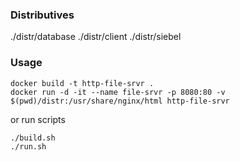 ### Distributives
./distr/database
./distr/client
./distr/siebel

### Usage
```
docker build -t http-file-srvr .
docker run -d -it --name file-srvr -p 8080:80 -v $(pwd)/distr:/usr/share/nginx/html http-file-srvr
```
or run scripts
```
./build.sh
./run.sh
```
